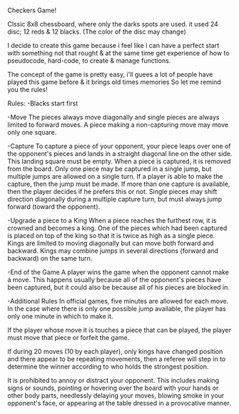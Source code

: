 Checkers Game!

Clssic 8x8 chessboard, where only the darks spots are used.
it used 24 disc; 12 reds & 12 blacks.  (The color of the disc may change)  


I decide to create this game because i feel like i can have a perfect start with something not that rought & at the same time get experience of how to pseudocode, hard-code, to create & manage functions.

The concept of the game is pretty easy, i'll guees a lot of people have played this game before & it brings old times memories
So let me remind you the rules! 

Rules: 
-Blacks start first

-Move
  The pieces always move diagonally and single pieces are always limited to forward moves.
  A piece making a non-capturing move may move only one square.

-Capture
  To capture a piece of your opponent, your piece leaps over one of the opponent's pieces and lands in a straight diagonal line on the other side. This landing square must be empty.
  When a piece is captured, it is removed from the board.
  Only one piece may be captured in a single jump, but multiple jumps are allowed on a single turn.
  If a player is able to make the capture, then the jump must be made.
  If more than one capture is available, then the player decides if he prefers this or not.
  Single pieces may shift direction diagonally during a multiple capture turn, but must always jump forward (toward the opponent).

-Upgrade a piece to a King
  When a piece reaches the furthest row, it is crowned and becomes a king.
  One of the pieces which had been captured is placed on top of the king so that it is twice as high as a single piece.
  Kings are limited to moving diagonally but can move both forward and backward.
  Kings may combine jumps in several directions (forward and backward) on the same turn.

-End of the Game
  A player wins the game when the opponent cannot make a move.
  This happens usually because all of the opponent's pieces have been captured, but it could also be because all of his pieces are blocked in.

-Additional Rules
  In official games, five minutes are allowed for each move. In the case where there is only one possible jump available, the player has only one minute in which to make it.

  If the player whose move it is touches a piece that can be played, the player must move that piece or forfeit the game.

  If during 20 moves (10 by each player), only kings have changed position and there appear to be repeating movements, then a referee will step in to determine the winner according to who holds the strongest position.

  It is prohibited to annoy or distract your opponent. This includes making signs or sounds, pointing or hovering over the board with your hands or other body parts, needlessly delaying your moves, blowing smoke in your opponent's face, or appearing at the table dressed in a provocative manner.